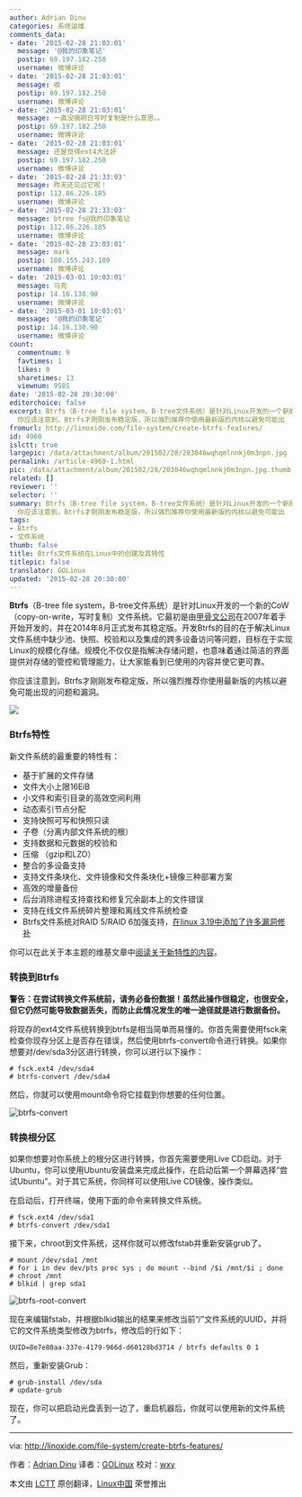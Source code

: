 ```yaml
---
author: Adrian Dinu
categories: 系统运维
comments_data:
- date: '2015-02-28 21:03:01'
  message: '@我的印象笔记'
  postip: 69.197.182.250
  username: 微博评论
- date: '2015-02-28 21:03:01'
  message: 收
  postip: 69.197.182.250
  username: 微博评论
- date: '2015-02-28 21:03:01'
  message: 一直没搞明白写时复制是什么意思。。
  postip: 69.197.182.250
  username: 微博评论
- date: '2015-02-28 21:03:01'
  message: 还是觉得ext4大法好
  postip: 69.197.182.250
  username: 微博评论
- date: '2015-02-28 21:33:03'
  message: 昨天还见过它呢！
  postip: 112.86.226.185
  username: 微博评论
- date: '2015-02-28 21:33:03'
  message: btree fs@我的印象笔记
  postip: 112.86.226.185
  username: 微博评论
- date: '2015-02-28 23:03:01'
  message: mark
  postip: 180.155.243.189
  username: 微博评论
- date: '2015-03-01 10:03:01'
  message: 马克
  postip: 14.16.130.90
  username: 微博评论
- date: '2015-03-01 10:03:01'
  message: '@我的印象笔记'
  postip: 14.16.130.90
  username: 微博评论
count:
  commentnum: 9
  favtimes: 1
  likes: 0
  sharetimes: 13
  viewnum: 9585
date: '2015-02-28 20:30:00'
editorchoice: false
excerpt: Btrfs（B-tree file system，B-tree文件系统）是针对Linux开发的一个新的CoW（copy-on-write，写时复制）文件系统。它最初是由甲骨文公司在2007年着手开始开发的，并在2014年8月正式发布其稳定版。开发Btrfs的目的在于解决Linux文件系统中缺少池、快照、校验和以及集成的跨多设备访问等问题，目标在于实现Linux的规模化存储。规模化不仅仅是指解决存储问题，也意味着通过简洁的界面提供对存储的管控和管理能力，让大家能看到已使用的内容并使它更可靠。
  你应该注意到，Btrfs才刚刚发布稳定版，所以强烈推荐你使用最新版的内核以避免可能出
fromurl: http://linoxide.com/file-system/create-btrfs-features/
id: 4960
islctt: true
largepic: /data/attachment/album/201502/28/203046wqhqmlnnkj0m3npn.jpg
permalink: /article-4960-1.html
pic: /data/attachment/album/201502/28/203046wqhqmlnnkj0m3npn.jpg.thumb.jpg
related: []
reviewer: ''
selector: ''
summary: Btrfs（B-tree file system，B-tree文件系统）是针对Linux开发的一个新的CoW（copy-on-write，写时复制）文件系统。它最初是由甲骨文公司在2007年着手开始开发的，并在2014年8月正式发布其稳定版。开发Btrfs的目的在于解决Linux文件系统中缺少池、快照、校验和以及集成的跨多设备访问等问题，目标在于实现Linux的规模化存储。规模化不仅仅是指解决存储问题，也意味着通过简洁的界面提供对存储的管控和管理能力，让大家能看到已使用的内容并使它更可靠。
  你应该注意到，Btrfs才刚刚发布稳定版，所以强烈推荐你使用最新版的内核以避免可能出
tags:
- Btrfs
- 文件系统
thumb: false
title: Btrfs文件系统在Linux中的创建及其特性
titlepic: false
translator: GOLinux
updated: '2015-02-28 20:30:00'
---
```


**Btrfs**（B-tree file system，B-tree文件系统）是针对Linux开发的一个新的CoW（copy-on-write，写时复制）文件系统。它最初是由[甲骨文公司](http://www.oracle.com/index.html)在2007年着手开始开发的，并在2014年8月正式发布其稳定版。开发Btrfs的目的在于解决Linux文件系统中缺少池、快照、校验和以及集成的跨多设备访问等问题，目标在于实现Linux的规模化存储。规模化不仅仅是指解决存储问题，也意味着通过简洁的界面提供对存储的管控和管理能力，让大家能看到已使用的内容并使它更可靠。


你应该注意到，Btrfs才刚刚发布稳定版，所以强烈推荐你使用最新版的内核以避免可能出现的问题和漏洞。


![](/data/attachment/album/201502/28/203046wqhqmlnnkj0m3npn.jpg)


### Btrfs特性


新文件系统的最重要的特性有：


* 基于扩展的文件存储
* 文件大小上限16EiB
* 小文件和索引目录的高效空间利用
* 动态索引节点分配
* 支持快照可写和快照只读
* 子卷（分离内部文件系统的根）
* 支持数据和元数据的校验和
* 压缩 （gzip和LZO）
* 整合的多设备支持
* 支持文件条块化、文件镜像和文件条块化+镜像三种部署方案
* 高效的增量备份
* 后台消除进程支持查找和修复冗余副本上的文件错误
* 支持在线文件系统碎片整理和离线文件系统检查
* Btrfs文件系统对RAID 5/RAID 6加强支持，[在linux 3.19中添加了许多漏洞修补](http://lkml.iu.edu/hypermail/linux/kernel/1412.1/03583.html)


你可以在此关于本主题的维基文章中[阅读关于新特性的内容](https://btrfs.wiki.kernel.org/index.php/Main_Page#Features)。


### 转换到Btrfs


**警告：在尝试转换文件系统前，请务必备份数据！虽然此操作很稳定，也很安全，但它仍然可能导致数据丢失，而防止此情况发生的唯一途径就是进行数据备份。**


将现存的ext4文件系统转换到btrfs是相当简单而易懂的。你首先需要使用fsck来检查你现存分区上是否存在错误，然后使用btrfs-convert命令进行转换。如果你想要对/dev/sda3分区进行转换，你可以进行以下操作：



```
# fsck.ext4 /dev/sda4
# btrfs-convert /dev/sda4

```

然后，你就可以使用mount命令将它挂载到你想要的任何位置。


![btrfs-convert](/data/attachment/album/201502/28/203051iadmyml74bhzhvq4.jpg)


### 转换根分区


如果你想要对你系统上的根分区进行转换，你首先需要使用Live CD启动。对于Ubuntu，你可以使用Ubuntu安装盘来完成此操作，在启动后第一个屏幕选择“尝试Ubuntu”。对于其它系统，你同样可以使用Live CD镜像，操作类似。


在启动后，打开终端，使用下面的命令来转换文件系统。



```
# fsck.ext4 /dev/sda1
# btrfs-convert /dev/sda1

```

接下来，chroot到文件系统，这样你就可以修改fstab并重新安装grub了。



```
# mount /dev/sda1 /mnt
# for i in dev dev/pts proc sys ; do mount --bind /$i /mnt/$i ; done
# chroot /mnt
# blkid | grep sda1

```

![btrfs-root-convert](/data/attachment/album/201502/28/203053u1ohw2b2rcehegcc.jpg)


现在来编辑fstab，并根据blkid输出的结果来修改当前“/”文件系统的UUID，并将它的文件系统类型修改为btrfs，修改后的行如下：



```
UUID=8e7e80aa-337e-4179-966d-d60128bd3714 / btrfs defaults 0 1

```

然后，重新安装Grub：



```
# grub-install /dev/sda
# update-grub

```

现在，你可以把启动光盘丢到一边了，重启机器后，你就可以使用新的文件系统了。




---


via: <http://linoxide.com/file-system/create-btrfs-features/>


作者：[Adrian Dinu](http://linoxide.com/author/adriand/) 译者：[GOLinux](https://github.com/GOLinux) 校对：[wxy](https://github.com/wxy)


本文由 [LCTT](https://github.com/LCTT/TranslateProject) 原创翻译，[Linux中国](http://linux.cn/) 荣誉推出